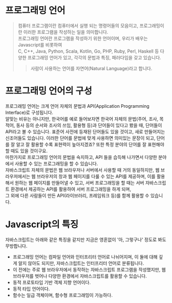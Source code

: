 # 프로그래밍 언어
> 컴퓨터 프로그램이란 컴퓨터에서 실행 되는 명령어들의 모음이고, 프로그래밍이란 이러한 프로그램을 작성하는 일을 의미합니다.  
> 프로그래밍 언어란 프로그램을 작성하기 위한 언어이며, 우리가 배우는 Javascript를 비롯하여  
> C, C++, Java, Python, Scala, Kotlin, Go, PHP, Ruby, Perl, Haskell 등 다양한 프로그래밍 언어가 있고, 각각의 문법과 특징, 패러다임을 갖고 있습니다.
> > 사람이 사용하는 언어를 자연어(Natural Language)라고 합니다.

# 프로그래밍 언어의 구성
프로그래밍 언어는 크게 언어 자체의 문법과 API(Application Programming Interface)로 구성됩니다.  
알맞는 비유는 아니지만, 한국어를 예로 들어보자면 한국어 자체의 문법(주어, 조사, 목적어, 동사 등의 순서와 조사의 쓰임, 활용형 등)과 단어들이 있다고 봤을 때,
단어들이 API라고 볼 수 있습니다. 표준어 사전에 등재된 단어들도 있을 것이고, 새로 만들어지는 신조어들도 있습니다. 이러한 단어를 문법에 맞게 사용하면 의미있는
문장이 되고, 단어를 잘 알고 잘 활용할 수록 표현력이 높아지겠죠? 또한 특정 분야의 단어를 잘 표현해야 할 때도 있을 것이구요.  
마찬가지로 프로그래밍 언어의 문법을 숙지하고, API 들을 습득해 나가면서 다양한 분야에서 사용할 수 있는 프로그래밍을 할 수 있습니다.  
자바스크립트 자체의 문법은 웹 브라우저나 서버에서 사용할 때 거의 동일하지만, 웹 브라우저에서는 웹 브라우저의 창과 웹 페이지를 다룰 수 있는 API를 제공하며,
이를 활용해서 원하는 웹 페이지를 만들어낼 수 있고, 서버 프로그래밍을 할 때는 서버 자바스크립트 환경에서 제공하는 API를 활용하여 서버 프로그래밍을 하게 되며,  
그 외에 다른 사람들이 만든 API(라이브러리, 프레임워크 등)를 함께 활용할 수 있습니다.  

# Javascript의 특징
자바스크립트는 아래와 같은 특징을 같지만 지금은 영혼없이 '아, 그렇구나' 정도로 봐도 무방합니다.
- 프로그래밍 언어는 컴파일 언어와 인터프리터 언어로 나뉘어지며, 이 둘에 대해 깊게 알지 않아도 되지만, 자바스크립트는 인터프리터 언어로 분류됩니다.
- 이 전에는 주로 웹 브라우저에서 동작하는 자바스크립트 프로그램을 작성했지만, 웹 브라우저를 벗어나 다양한 환경에서 자바스크립트를 활용할 수 있습니다.
- 동적 프로토타입 기반 객체 지향 언어이다.
- 동적 타입 언어이다.
- 함수는 일급 객체이며, 함수형 프로그래밍이 가능하다.
